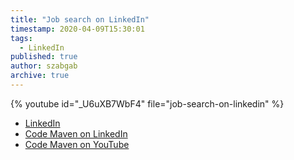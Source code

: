 ```yaml
---
title: "Job search on LinkedIn"
timestamp: 2020-04-09T15:30:01
tags:
  - LinkedIn
published: true
author: szabgab
archive: true
---
```




{% youtube id="_U6uXB7WbF4" file="job-search-on-linkedin" %}

* [LinkedIn](https://www.linkedin.com/)
* [Code Maven on LinkedIn](https://www.linkedin.com/company/code-maven-world/)
* [Code Maven on YouTube](https://www.youtube.com/channel/UCGsgaBYSAcia5op2Umer-9g/)


